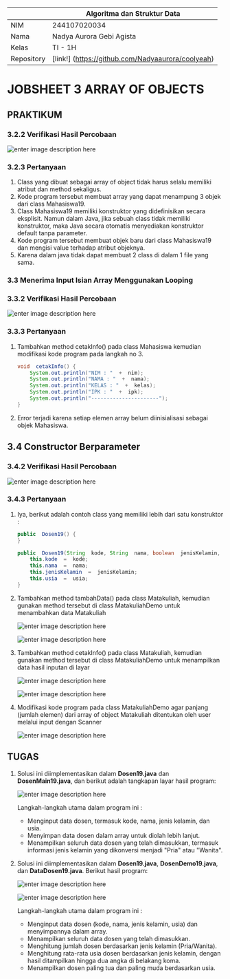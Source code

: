 |  | Algoritma dan Struktur Data |
|--|--|
|NIM  | 244107020034  |
|Nama | Nadya Aurora Gebi Agista |
|Kelas | TI - 1H |
|Repository| [link!] (https://github.com/Nadyaaurora/coolyeah)

# JOBSHEET 3 ARRAY OF OBJECTS

## PRAKTIKUM
### 3.2.2 Verifikasi Hasil Percobaan

![enter image description here](https://i.ibb.co.com/q3Gshwhm/Screenshot-2025-02-27-101713.png)

### 3.2.3 Pertanyaan
1. Class yang dibuat sebagai array of object tidak harus selalu memiliki atribut dan method sekaligus.
2. Kode program tersebut membuat array yang dapat menampung 3 objek dari class Mahasiswa19. 
3. Class Mahasiswa19 memiliki konstruktor yang didefinisikan secara eksplisit. Namun dalam Java, jika sebuah class tidak memiliki konstruktor, maka Java secara otomatis menyediakan konstruktor default tanpa parameter. 
4. Kode program tersebut membuat objek baru dari class Mahasiswa19 dan mengisi value terhadap atribut objeknya.
5. Karena dalam java tidak dapat membuat 2 class di dalam 1 file yang sama.

### 3.3 Menerima Input Isian Array Menggunakan Looping
### 3.3.2 Verifikasi Hasil Percobaan

![enter image description here](https://i.ibb.co.com/vxCnLwnP/Screenshot-2025-02-27-104819.png)

### 3.3.3 Pertanyaan
1.  Tambahkan method cetakInfo() pada class Mahasiswa kemudian modifikasi kode program pada langkah no 3.
    ``` java
    void  cetakInfo() {
        System.out.println("NIM : "  +  nim);
        System.out.println("NAMA : "  +  nama);
        System.out.println("KELAS : "  +  kelas);
        System.out.println("IPK : "  +  ipk);
        System.out.println("----------------------");
    }
    ```
2. Error terjadi karena setiap elemen array belum diinisialisasi sebagai objek Mahasiswa.

## 3.4 Constructor Berparameter
### 3.4.2 Verifikasi Hasil Percobaan

![enter image description here](https://i.postimg.cc/hvpcwV9v/Screenshot-2025-03-06-204354.png)

### 3.4.3 Pertanyaan
1. Iya, berikut adalah contoh class yang memiliki lebih dari satu konstruktor :
	```java
	public  Dosen19() { 
	}

	public  Dosen19(String  kode, String  nama, boolean  jenisKelamin, int  usia) {
		this.kode  =  kode;
		this.nama  =  nama;
		this.jenisKelamin  =  jenisKelamin;
		this.usia  =  usia;
	}
	```
2. Tambahkan method tambahData() pada class Matakuliah, kemudian gunakan method tersebut di class MatakuliahDemo untuk menambahkan data Matakuliah

    ![enter image description here](https://i.postimg.cc/2ShGdYhc/Screenshot-2025-03-06-222653.png)


    ![enter image description here](https://i.postimg.cc/L6M3H7rj/Screenshot-2025-03-06-223026.png)


3. Tambahkan method cetakInfo() pada class Matakuliah, kemudian gunakan method tersebut di class MatakuliahDemo untuk menampilkan data hasil inputan di layar

    ![enter image description here](https://i.postimg.cc/CLQMCTSq/Screenshot-2025-03-06-223505.png)

    ![enter image description here](https://i.postimg.cc/pdN27f9V/Screenshot-2025-03-06-223516.png)

4. Modifikasi kode program pada class MatakuliahDemo agar panjang (jumlah elemen) dari array of object Matakuliah ditentukan oleh user melalui input dengan Scanner

    ![enter image description here](https://i.postimg.cc/3Js5JK3n/Screenshot-2025-03-06-224024.png)

## TUGAS
1.  Solusi ini diimplementasikan dalam **Dosen19.java** dan **DosenMain19.java**, dan berikut adalah tangkapan layar hasil program:

    ![enter image description here](https://i.postimg.cc/6QWLxv4R/Screenshot-2025-03-06-213744.png)

    Langkah-langkah utama dalam program ini :

    - Menginput data dosen, termasuk kode, nama, jenis kelamin, dan usia.
    - Menyimpan data dosen dalam array untuk diolah lebih lanjut.
    - Menampilkan seluruh data dosen yang telah dimasukkan, termasuk informasi jenis kelamin yang dikonversi menjadi "Pria" atau "Wanita".

2. Solusi ini diimplementasikan dalam **Dosen19.java**, **DosenDemo19.java**, dan **DataDosen19.java**. Berikut hasil program:

    ![enter image description here](https://i.postimg.cc/T1sLFyMV/Screenshot-2025-03-06-220704.png)

    ![enter image description here](https://i.postimg.cc/4ypyLWPg/Screenshot-2025-03-06-220713.png)

    Langkah-langkah utama dalam program ini :

    - Menginput data dosen (kode, nama, jenis kelamin, usia) dan menyimpannya dalam array.
    - Menampilkan seluruh data dosen yang telah dimasukkan.
    - Menghitung jumlah dosen berdasarkan jenis kelamin (Pria/Wanita).
    - Menghitung rata-rata usia dosen berdasarkan jenis kelamin, dengan hasil ditampilkan hingga dua angka di belakang koma.
    - Menampilkan dosen paling tua dan paling muda berdasarkan usia.